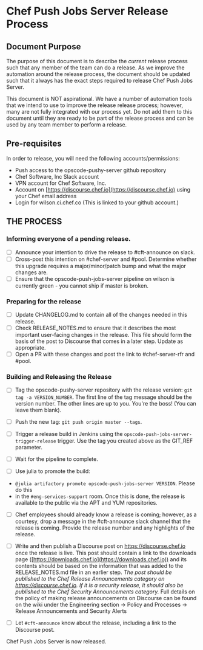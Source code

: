 # Chef Push Jobs Server Release Process

## Document Purpose

The purpose of this document is to describe the *current* release
process such that any member of the team can do a release.  As we
improve the automation around the release process, the document should
be updated such that it always has the exact steps required to release
Chef Push Jobs Server.

This document is NOT aspirational.  We have a number of automation
tools that we intend to use to improve the release release process;
however, many are not fully integrated with our process yet. Do not
add them to this document until they are ready to be part of the
release process and can be used by any team member to perform a
release.

## Pre-requisites

In order to release, you will need the following accounts/permissions:

- Push access to the opscode-pushy-server github repository
- Chef Software, Inc Slack account
- VPN account for Chef Software, Inc.
- Account on [https://discourse.chef.io](https://discourse.chef.io) using your Chef email address
- Login for wilson.ci.chef.co (This is linked to your github account.)

## THE PROCESS
### Informing everyone of a pending release.

- [ ] Announce your intention to drive the release to #cft-announce on slack.
- [ ] Cross-post this intention on #chef-server and #pool.  Determine whether
  this upgrade requires a major/minor/patch bump and what the major changes
  are.
- [ ] Ensure that the opscode-push-jobs-server pipeline on wilson is currently green - you
  cannot ship if master is broken.

### Preparing for the release

- [ ] Update CHANGELOG.md to contain all of the changes needed in this release.
- [ ] Check RELEASE_NOTES.md to ensure that it describes the
  most important user-facing changes in the release. This file should
  form the basis of the post to Discourse that comes in a later step. Update as
  appropriate.
- [ ] Open a PR with these changes and post the link to #chef-server-rfr
  and #pool.

### Building and Releasing the Release

- [ ] Tag the opscode-pushy-server repository with the release version: `git
  tag -a VERSION_NUMBER`. The first line of the tag message should be
  the version number. The other lines are up to you. You're the boss!
  (You can leave them blank).

- [ ] Push the new tag: `git push origin master --tags`.

- [ ] Trigger a release build in Jenkins using the
  `opscode-push-jobs-server-trigger-release` trigger.  Use the tag you created
  above as the GIT_REF parameter.

- [ ] Wait for the pipeline to complete.

- [ ] Use julia to promote the build:
- `@julia artifactory promote opscode-push-jobs-server VERSION`. Please do this
- in the `#eng-services-support` room.  Once this is done, the release is
  available to the public via the APT and YUM repositories.

- [ ] Chef employees should already know a release is coming; however, as a
  courtesy, drop a message in the #cft-announce slack channel that the release
  is coming. Provide the release number and any highlights of the release.

- [ ] Write and then publish a Discourse post on https://discourse.chef.io
  once the release is live. This post should contain a link to the downloads
  page ([https://downloads.chef.io](https://downloads.chef.io)) and its contents
  should be based on the information that was added to the RELEASE_NOTES.md file
  in an earlier step. *The post should  be published to the Chef Release
  Announcements category on https://discourse.chef.io. If it is a security
  release, it should also be published to the Chef Security Announcements
  category.* Full details on the policy of making release announcements on
  Discourse can be found on the wiki under the Engineering section ->
  Policy and Processes -> Release Announcements and Security Alerts

- [ ] Let `#cft-announce` know about the release, including a link to the Discourse post.

Chef Push Jobs Server is now released.
